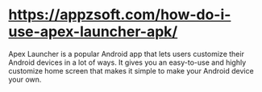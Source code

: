 # https://appzsoft.com/how-do-i-use-apex-launcher-apk/
Apex Launcher is a popular Android app that lets users customize their Android devices in a lot of ways. It gives you an easy-to-use and highly customize home screen that makes it simple to make your Android device your own.
